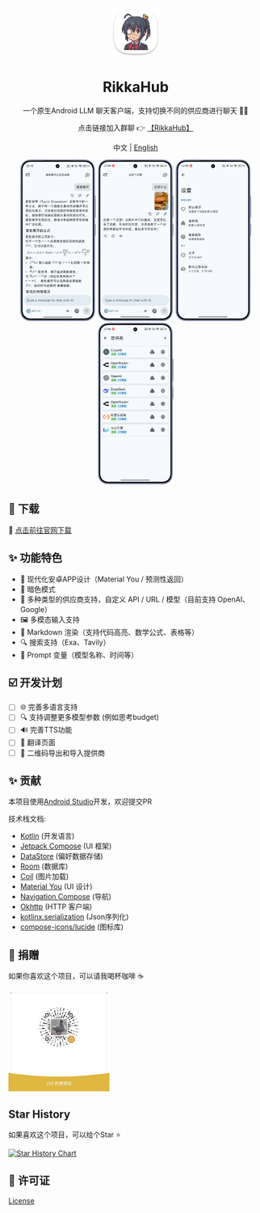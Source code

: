 <div align="center">
  <img src="docs/icon.png" alt="App 图标" width="100" />
  <h1>RikkaHub</h1>

一个原生Android LLM 聊天客户端，支持切换不同的供应商进行聊天 🤖💬

点击链接加入群聊 👉 [【RikkaHub】](https://qm.qq.com/q/I8MSU0FkOu)

中文 | [English](README_EN.md)

</div>

<div align="center">
  <img src="docs/img/chat.png" alt="聊天界面" width="150" />
  <img src="docs/img/chat_img.png" alt="多模态聊天界面" width="150" />
  <img src="docs/img/setting.png" alt="设置界面" width="150" />
  <img src="docs/img/provider.png" alt="供应商选择" width="150" />
</div>

## 🚀 下载

🔗 [点击前往官网下载](https://rikka-ai.com/)

## ✨ 功能特色

- 🎨 现代化安卓APP设计（Material You / 预测性返回）
- 🌙 暗色模式
- 🔄 多种类型的供应商支持，自定义 API / URL / 模型（目前支持 OpenAI、Google）
- 🖼️ 多模态输入支持
- 📝 Markdown 渲染（支持代码高亮、数学公式、表格等）
- 🔍 搜索支持（Exa、Tavily）
- 🧩 Prompt 变量（模型名称、时间等）

## ☑️ 开发计划

- [ ] 🌐 完善多语言支持
- [ ] 🔍 支持调整更多模型参数 (例如思考budget)
- [ ] 🔊 完善TTS功能
- [ ] 📝 翻译页面
- [ ] 🤳 二维码导出和导入提供商

## ✨ 贡献

本项目使用[Android Studio](https://developer.android.com/studio)开发，欢迎提交PR

技术栈文档:

- [Kotlin](https://kotlinlang.org/) (开发语言)
- [Jetpack Compose](https://developer.android.com/jetpack/compose) (UI 框架)
- [DataStore](https://developer.android.com/topic/libraries/architecture/datastore?hl=zh-cn#preferences-datastore) (偏好数据存储)
- [Room](https://developer.android.com/training/data-storage/room) (数据库)
- [Coil](https://coil-kt.github.io/coil/) (图片加载)
- [Material You](https://m3.material.io/) (UI 设计)
- [Navigation Compose](https://developer.android.com/develop/ui/compose/navigation) (导航)
- [Okhttp](https://square.github.io/okhttp/) (HTTP 客户端)
- [kotlinx.serialization](https://github.com/Kotlin/kotlinx.serialization) (Json序列化)
- [compose-icons/lucide](https://composeicons.com/icon-libraries/lucide) (图标库)

## 💖 捐赠

如果你喜欢这个项目，可以请我喝杯咖啡 ☕

<div>
  <img src="docs/donate.png" alt="捐赠" width="200" />
</div>

## Star History

如果喜欢这个项目，可以给个Star ⭐

[![Star History Chart](https://api.star-history.com/svg?repos=re-ovo/rikkahub&type=Date)](https://star-history.com/#re-ovo/rikkahub&Date)

## 📄 许可证

[License](LICENSE)
